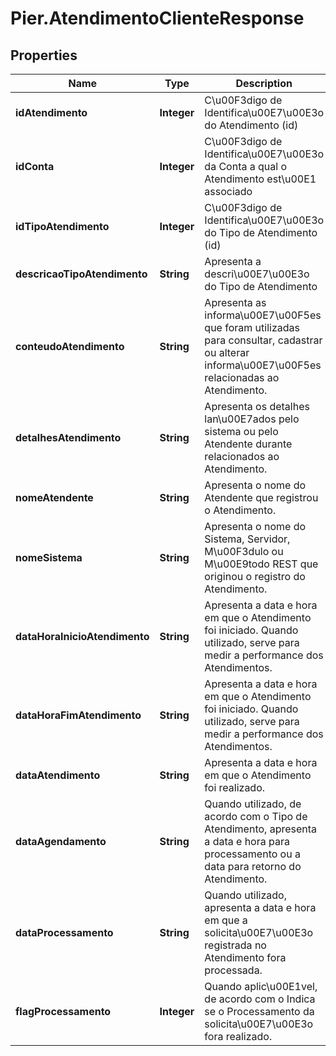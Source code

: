 # Pier.AtendimentoClienteResponse

## Properties
Name | Type | Description | Notes
------------ | ------------- | ------------- | -------------
**idAtendimento** | **Integer** | C\u00F3digo de Identifica\u00E7\u00E3o do Atendimento (id) | [optional] 
**idConta** | **Integer** | C\u00F3digo de Identifica\u00E7\u00E3o da Conta a qual o Atendimento est\u00E1 associado | [optional] 
**idTipoAtendimento** | **Integer** | C\u00F3digo de Identifica\u00E7\u00E3o do Tipo de Atendimento (id) | [optional] 
**descricaoTipoAtendimento** | **String** | Apresenta a descri\u00E7\u00E3o do Tipo de Atendimento | [optional] 
**conteudoAtendimento** | **String** | Apresenta as informa\u00E7\u00F5es que foram utilizadas para consultar, cadastrar ou alterar informa\u00E7\u00F5es relacionadas ao Atendimento. | [optional] 
**detalhesAtendimento** | **String** | Apresenta os detalhes lan\u00E7ados pelo sistema ou pelo Atendente durante relacionados ao Atendimento. | [optional] 
**nomeAtendente** | **String** | Apresenta o nome do Atendente que registrou o Atendimento. | [optional] 
**nomeSistema** | **String** | Apresenta o nome do Sistema, Servidor, M\u00F3dulo ou M\u00E9todo REST que originou o registro do Atendimento. | [optional] 
**dataHoraInicioAtendimento** | **String** | Apresenta a data e hora em que o Atendimento foi iniciado. Quando utilizado, serve para medir a performance dos Atendimentos. | [optional] 
**dataHoraFimAtendimento** | **String** | Apresenta a data e hora em que o Atendimento foi iniciado. Quando utilizado, serve para medir a performance dos Atendimentos. | [optional] 
**dataAtendimento** | **String** | Apresenta a data e hora em que o Atendimento foi realizado. | [optional] 
**dataAgendamento** | **String** | Quando utilizado, de acordo com o Tipo de Atendimento, apresenta a data e hora para processamento ou a data para retorno do Atendimento. | [optional] 
**dataProcessamento** | **String** | Quando utilizado, apresenta a data e hora em que a solicita\u00E7\u00E3o registrada no Atendimento fora processada. | [optional] 
**flagProcessamento** | **Integer** | Quando aplic\u00E1vel, de acordo com o Indica se o Processamento da solicita\u00E7\u00E3o fora realizado. | [optional] 


